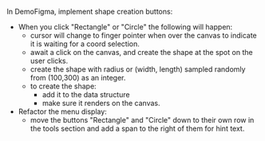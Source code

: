 In DemoFigma, implement shape creation buttons:
- When you click "Rectangle" or "Circle" the following will happen:
    - cursor will change to finger pointer when over the canvas to indicate it is waiting for a coord selection.
    - await a click on the canvas, and create the shape at the spot on the user clicks. 
    - create the shape with radius or (width, length) sampled randomly from (100,300) as an integer.
    - to create the shape:
        - add it to the data structure
        - make sure it renders on the canvas.
- Refactor the menu display:
    - move the buttons "Rectangle" and "Circle" down to their own row in the tools section and add a span to the right of them for hint text.